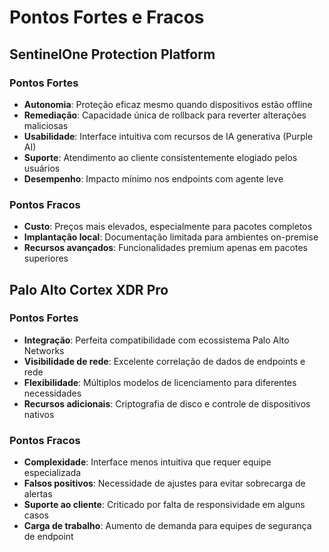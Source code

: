 # Pontos Fortes e Fracos

## SentinelOne Protection Platform

### Pontos Fortes
- **Autonomia**: Proteção eficaz mesmo quando dispositivos estão offline
- **Remediação**: Capacidade única de rollback para reverter alterações maliciosas
- **Usabilidade**: Interface intuitiva com recursos de IA generativa (Purple AI)
- **Suporte**: Atendimento ao cliente consistentemente elogiado pelos usuários
- **Desempenho**: Impacto mínimo nos endpoints com agente leve

### Pontos Fracos
- **Custo**: Preços mais elevados, especialmente para pacotes completos
- **Implantação local**: Documentação limitada para ambientes on-premise
- **Recursos avançados**: Funcionalidades premium apenas em pacotes superiores

## Palo Alto Cortex XDR Pro

### Pontos Fortes
- **Integração**: Perfeita compatibilidade com ecossistema Palo Alto Networks
- **Visibilidade de rede**: Excelente correlação de dados de endpoints e rede
- **Flexibilidade**: Múltiplos modelos de licenciamento para diferentes necessidades
- **Recursos adicionais**: Criptografia de disco e controle de dispositivos nativos

### Pontos Fracos
- **Complexidade**: Interface menos intuitiva que requer equipe especializada
- **Falsos positivos**: Necessidade de ajustes para evitar sobrecarga de alertas
- **Suporte ao cliente**: Criticado por falta de responsividade em alguns casos
- **Carga de trabalho**: Aumento de demanda para equipes de segurança de endpoint
